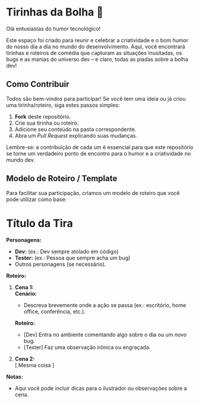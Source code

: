 # Tirinhas da Bolha 🫧

Olá entusiastas do humor tecnológico!

Este espaço foi criado para reunir e celebrar a criatividade e o bom humor do nosso dia a dia no mundo do desenvolvimento. Aqui, você encontrará tirinhas e roteiros de comédia que capturam as situações inusitadas, os bugs e as manias do universo dev – e claro, todas as piadas sobre a bolha dev!

## Como Contribuir

Todos são bem-vindos para participar! Se você tem uma ideia ou já criou uma tirinha/roteiro, siga estes passos simples:

1. **Fork** deste repositório.
2. Crie sua tirinha ou roteiro.
3. Adicione seu conteúdo na pasta correspondente.
4. Abra um _Pull Request_ explicando suas mudanças.

Lembre-se: a contribuição de cada um é essencial para que este repositório se torne um verdadeiro ponto de encontro para o humor e a criatividade no mundo dev.

## Modelo de Roteiro / Template

Para facilitar sua participação, criamos um modelo de roteiro que você pode utilizar como base:
# Título da Tira

**Personagens:**  
- **Dev:** (ex.: Dev sempre atolado em código)  
- **Tester:** (ex.: Pessoa que sempre acha um bug)
- Outros personagens (se necessário).

**Roteiro:**

1. **Cena 1:**  
	**Cenário:**  
	* Descreva brevemente onde a ação se passa (ex.: escritório, home office, conferência, etc.).
	
    **Roteiro:**
    - [Dev] Entra no ambiente comentando algo sobre o dia ou um novo bug.
   	- [Tester] Faz uma observação irônica ou engraçada.
   
2. **Cena 2:**  
    [ Mesma coisa ]

**Notas:**  
- Aqui você pode incluir dicas para o ilustrador ou observações sobre a cena.
